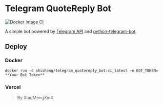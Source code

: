 # Telegram QuoteReply Bot

[![Docker Image CI](https://github.com/ShiSheng233/Telegram_QuoteReply_Bot/actions/workflows/docker_image_publish.yml/badge.svg?branch=master)](https://github.com/ShiSheng233/Telegram_QuoteReply_Bot/actions/workflows/docker_image_publish.yml)

A simple bot powered by [Telegram API](https://core.telegram.org/bots/api)
and [python-telegram-bot](https://github.com/python-telegram-bot/python-telegram-bot).

## Deploy

### Docker

```shell
docker run -d shisheng/telegram_quotereply_bot:ci_latest -e BOT_TOKEN= **Your Bot Token**
```

### Vercel

> By XiaoMengXinX
